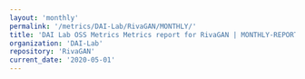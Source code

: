 ```yaml
---
layout: 'monthly'
permalink: '/metrics/DAI-Lab/RivaGAN/MONTHLY/'
title: 'DAI Lab OSS Metrics Metrics report for RivaGAN | MONTHLY-REPORT-2020-05-01'
organization: 'DAI-Lab'
repository: 'RivaGAN'
current_date: '2020-05-01'
---
```

